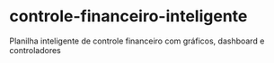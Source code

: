 # controle-financeiro-inteligente
Planilha inteligente de controle financeiro com gráficos, dashboard e controladores
